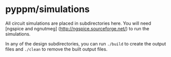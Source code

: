 # pyppm/simulations

All circuit simulations are placed in subdirectories here. You will need
[ngspice and ngnutmeg] (http://ngspice.sourceforge.net/) to run the
simulations.

In any of the design subdirectories, you can run `./build` to create the
output files and `./clean` to remove the built output files.

